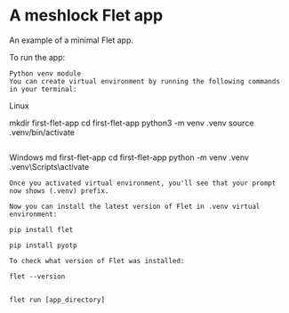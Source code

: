 # A meshlock Flet app

An example of a minimal Flet app.

To run the app:

```
Python venv module
You can create virtual environment by running the following commands in your terminal:
```

Linux

mkdir first-flet-app
cd first-flet-app
python3 -m venv .venv
source .venv/bin/activate

```

```

Windows
md first-flet-app
cd first-flet-app
python -m venv .venv
.venv\Scripts\activate

```
Once you activated virtual environment, you'll see that your prompt now shows (.venv) prefix.

Now you can install the latest version of Flet in .venv virtual environment:

```

```
pip install flet

```

```
pip install pyotp
```

```
To check what version of Flet was installed:

flet --version
```

```

flet run [app_directory]

```

```

```
